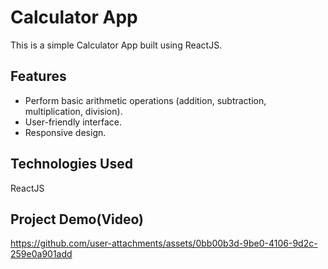 # Calculator App

This is a simple Calculator App built using ReactJS.

## Features
- Perform basic arithmetic operations (addition, subtraction, multiplication, division).
- User-friendly interface.
- Responsive design.

## Technologies Used
ReactJS

## Project Demo(Video)

https://github.com/user-attachments/assets/0bb00b3d-9be0-4106-9d2c-259e0a901add


